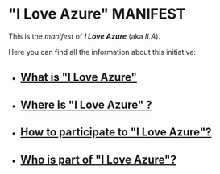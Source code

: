 # "I Love Azure" MANIFEST

This is the *manifest* of ***I Love Azure*** (aka *ILA*).

Here you can find all the information about this initiative:

- ## [What is "I Love Azure"](WhatIs/WhatIs.md)

- ## [Where is "I Love Azure" ?](WhereIs/WhereIs.md)

- ## [How to participate to "I Love Azure"?](HowToPart/HowToPart.md)

- ## [Who is part of "I Love Azure"?](WhoIsIn/WhoIsIn.md)
